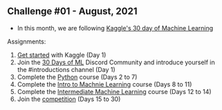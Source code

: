 
## Challenge #01 - August, 2021
- In this month, we are following [Kaggle's 30 day of Machine Learning ](https://www.kaggle.com/thirty-days-of-ml)

Assignments:
1. [Get started](https://www.kaggle.com/alexisbcook/getting-started-with-kaggle) with Kaggle (Day 1)
3. Join the [30 Days of ML](https://discord.com/invite/f8g8bDq8Vv) Discord Community and introduce yourself in the #introductions channel (Day 1)
4. Complete the [Python](https://www.kaggle.com/learn/python) course (Days 2 to 7)
5. Complete the [Intro to Machnie Learning](https://www.kaggle.com/learn/intro-to-machine-learning) course (Days 8 to 11)
6. Complete the [Intermediate Machine Learning](https://www.kaggle.com/learn/intermediate-machine-learning) course (Days 12 to 14)
7. Join the [competition](https://www.kaggle.com/c/30-days-of-ml) (Days 15 to 30)
